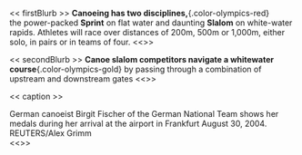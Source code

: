 << firstBlurb >>
**Canoeing has two disciplines,**{.color-olympics-red}  
the power-packed **Sprint** on flat water and daunting **Slalom** on white-water rapids. Athletes will race over distances of 200m, 500m or 1,000m, either solo, in pairs or in teams of four.
<<>>


<< secondBlurb >>
**Canoe slalom competitors navigate a whitewater course**{.color-olympics-gold} by passing through a combination of upstream and downstream gates
<<>>


<< caption >>
<figcaption>German canoeist Birgit Fischer of the German National Team shows her medals during her arrival at the airport in Frankfurt August 30, 2004. REUTERS/Alex Grimm</figcaption>
<<>>

